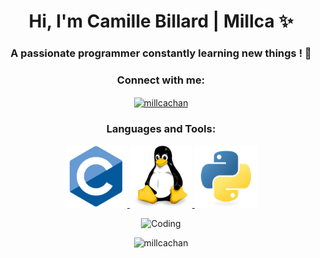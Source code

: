 <h1 align="center">Hi, I'm Camille Billard | Millca ✨</h1>
<h3 align="center">A passionate programmer constantly learning new things ! 💖</h3>



<h3 align="center">Connect with me:</h3>
<p align="center">
<a href="https://discord.gg/millcachan" target="blank"><img align="center" src="https://www.google.com/url?sa=i&url=https%3A%2F%2Ftenor.com%2Fview%2Fbanner-discord-gif-25004525&psig=AOvVaw2-xgCJjSYL7Ugeyl3xyfhb&ust=1701656370674000&source=images&cd=vfe&opi=89978449&ved=0CBEQjRxqFwoTCNix3Y2a8oIDFQAAAAAdAAAAABAb" alt="millcachan" height="60" width="80" /></a>
</p>
<h3 align="center">Languages and Tools:</h3>
<p align="center"> <a href="https://www.cprogramming.com/" target="_blank" rel="noreferrer"> <img src="https://raw.githubusercontent.com/devicons/devicon/master/icons/c/c-original.svg" alt="c" width="100" height="100"/> </a> <a href="https://www.linux.org/" target="_blank" rel="noreferrer"> <img src="https://raw.githubusercontent.com/devicons/devicon/master/icons/linux/linux-original.svg" alt="linux" width="100" height="100"/> </a> <a href="https://www.python.org" target="_blank" rel="noreferrer"> <img src="https://raw.githubusercontent.com/devicons/devicon/master/icons/python/python-original.svg" alt="python" width="100" height="100"/> </a> </p>
<p align="center"><img alt="Coding" width="1000" src="https://media.tenor.com/WmU_8UAyg_8AAAAC/night.gif"></p>
<p align="center"><img src="https://github-readme-stats.vercel.app/api/top-langs?username=millcachan&show_icons=true&theme=dark&title_color=f0f0f0&text_color=f0f0f0&bg_color=0d1117&hide_border=true&locale=en&layout=compact" alt="millcachan" width="500" height="500"/></p>
